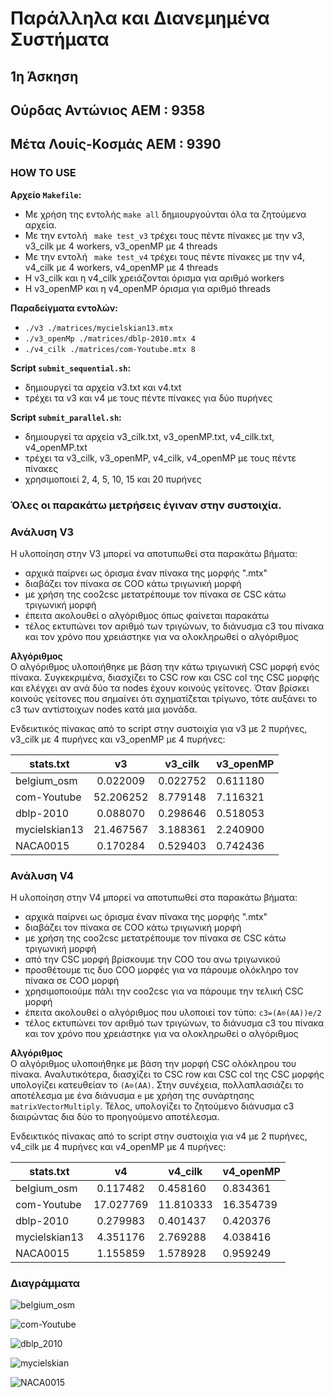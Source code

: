 # **Παράλληλα και Διανεμημένα Συστήματα**  
## **1η Άσκηση**
## Ούρδας Αντώνιος   ΑΕΜ : 9358
## Μέτα Λουίς-Κοσμάς AEM : 9390


### **HOW TO USE**
**Αρχείο ```Makefile```:**  
   + Με χρήση της εντολής ```make all``` δημιουργούνται όλα τα ζητούμενα αρχεία.
   + Με την εντολή ``` make test_v3``` τρέχει τους πέντε πίνακες με την v3, v3_cilk με 4 workers, v3_openMP με 4 threads
   + Με την εντολή ``` make test_v4``` τρέχει τους πέντε πίνακες με την v4, v4_cilk με 4 workers, v4_openMP με 4 threads
   + H v3_cilk και η v4_cilk χρειάζονται όρισμα για αριθμό workers
   + H v3_openMP και η v4_openMP όρισμα για αριθμό threads
   
**Παραδείγματα εντολών:**
   + ```./v3 ./matrices/mycielskian13.mtx ```  
   + ```./v3_openMp ./matrices/dblp-2010.mtx 4```  
   + ```./v4_cilk ./matrices/com-Youtube.mtx 8```  
   

**Script ```submit_sequential.sh```:**
   + δημιουργεί τα αρχεία v3.txt και v4.txt
   + τρέχει τα v3 και v4 με τους πέντε πίνακες για δύο πυρήνες
      
      
**Script ```submit_parallel.sh```:**  
   + δημιουργεί τα αρχεία v3_cilk.txt, v3_openMP.txt, v4_cilk.txt, v4_openMP.txt
   + τρέχει τα v3_cilk, v3_openMP, v4_cilk, v4_openMP με τους πέντε πίνακες
   + χρησιμοποιεί 2, 4, 5, 10, 15 και 20 πυρήνες 
     
### **Όλες οι παρακάτω μετρήσεις έγιναν στην συστοιχία.**

### Ανάλυση V3 

H υλοποίηση στην V3 μπορεί να αποτυπωθεί στα παρακάτω βήματα:
   + αρχικά παίρνει ως όρισμα έναν πίνακα της μορφής ".mtx"
   + διαβάζει τον πίνακα σε COO κάτω τριγωνική μορφή 
   + με χρήση της coo2csc μετατρέπουμε τον πίνακα σε CSC κάτω τριγωνική μορφή
   + έπειτα ακολουθεί ο αλγόριθμος όπως φαίνεται παρακάτω
   + τέλος εκτυπώνει τον αριθμό των τριγώνων, το διάνυσμα c3 του πίνακα και τον χρόνο που χρειάστηκε για να ολοκληρωθεί ο αλγόριθμος

**Αλγόριθμος**  
Ο αλγόριθμος υλοποιήθηκε με βάση την κάτω τριγωνική CSC μορφή ενός πίνακα. Συγκεκριμένα, διασχίζει το CSC row και CSC col της CSC μορφής και ελέγχει αν ανά δύο τα nodes έχουν κοινούς γείτονες. Όταν βρίσκει κοινούς γείτονες που σημαίνει ότι σχηματίζεται τρίγωνο, τότε αυξάνει το c3 των αντίστοιχων nodes κατά μια μονάδα.  

Ενδεικτικός πίνακας από το script στην συστοιχία για v3 με 2 πυρήνες, v3_cilk με 4 πυρήνες και v3_openMP με 4 πυρήνες:  

| stats.txt |  v3 | v3_cilk | v3_openMP  |
| --- |:---:|--- | --- |
| belgium_osm | 0.022009  | 0.022752 | 0.611180 |
| com-Youtube | 52.206252 | 8.779148 | 7.116321 |
|  dblp-2010  | 0.088070  | 0.298646 | 0.518053 |
|mycielskian13| 21.467567 | 3.188361 | 2.240900 |
|  NACA0015   | 0.170284  | 0.529403 | 0.742436  |


### Ανάλυση V4

H υλοποίηση στην V4 μπορεί να αποτυπωθεί στα παρακάτω βήματα:
   + αρχικά παίρνει ως όρισμα έναν πίνακα της μορφής ".mtx"
   + διαβάζει τον πίνακα σε COO κάτω τριγωνική μορφή 
   + με χρήση της coo2csc μετατρέπουμε τον πίνακα σε CSC κάτω τριγωνική μορφή
   + από την CSC μορφή βρίσκουμε την COO του ανω τριγωνικού
   + προσθέτουμε τις δυο COO μορφές για να πάρουμε ολόκληρο τον πίνακα σε COO μορφή
   + χρησιμοποιούμε πάλι την coo2csc για να πάρουμε την τελική CSC μορφή
   + έπειτα ακολουθεί ο αλγόριθμος που υλοποιεί τον τύπο: ``` c3=(A⊙(AA))e/2 ```
   + τέλος εκτυπώνει τον αριθμό των τριγώνων, το διάνυσμα c3 του πίνακα και τον χρόνο που χρειάστηκε για να ολοκληρωθεί ο αλγόριθμος

**Αλγόριθμος**  
Ο αλγόριθμος υλοποιήθηκε με βάση την μορφή CSC ολόκληρου του πίνακα. Αναλυτικότερα, διασχίζει το CSC row και CSC col της CSC μορφής υπολογίζει κατευθείαν το ``` (A⊙(AA) ```. Στην συνέχεια, πολλαπλασιάζει το αποτέλεσμα με ένα διάνυσμα ``` e ``` με χρήση της συνάρτησης ``` matrixVectorMultiply ```. Τέλος, υπολογίζει το ζητούμενο διάνυσμα c3 διαιρώντας δια δύο το προηγούμενο αποτέλεσμα.

Ενδεικτικός πίνακας από το script στην συστοιχία για v4 με 2 πυρήνες, v4_cilk με 4 πυρήνες και v4_openMP με 4 πυρήνες:  

| stats.txt |  v4 | v4_cilk | v4_openMP  |
| --- |:---:|--- | --- |
| belgium_osm | 0.117482  | 0.458160 | 0.834361 |
| com-Youtube | 17.027769 |11.810333 | 16.354739|
|  dblp-2010  | 0.279983  | 0.401437 | 0.420376 |
|mycielskian13| 4.351176  | 2.769288 | 4.038416 |
|  NACA0015   | 1.155859  | 1.578928 | 0.959249 |  


### **Διαγράμματα**

![belgium_osm](https://github.com/lkmeta/Parallel-and-Distributed-Systems/blob/main/Matlab%20Figures/PNG/belgium_osm.png)  

![com-Youtube](https://github.com/lkmeta/Parallel-and-Distributed-Systems/blob/main/Matlab%20Figures/PNG/com-Youtube.png)  

![dblp_2010](https://github.com/lkmeta/Parallel-and-Distributed-Systems/blob/main/Matlab%20Figures/PNG/dblp_2010.png)  

![mycielskian](https://github.com/lkmeta/Parallel-and-Distributed-Systems/blob/main/Matlab%20Figures/PNG/mycielskian.png) 

![NACA0015](https://github.com/lkmeta/Parallel-and-Distributed-Systems/blob/main/Matlab%20Figures/PNG/NACA0015.png)  




